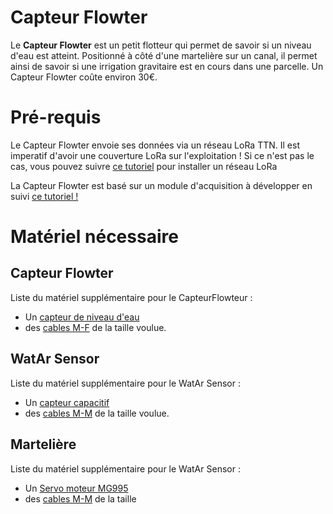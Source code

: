# Capteur Flowter

Le **Capteur Flowter** est un petit flotteur qui permet de savoir si un niveau d'eau est atteint. Positionné à côté d'une martelière sur un canal, il permet ainsi de savoir si une irrigation gravitaire est en cours dans une parcelle.
Un Capteur Flowter coûte environ 30€.

# Pré-requis

Le Capteur Flowter envoie ses données via un réseau LoRa TTN. Il est imperatif d'avoir une couverture LoRa sur l'exploitation ! Si ce n'est pas le cas, vous pouvez suivre [ce tutoriel](https://github.com/Mobilab-AgroTIC/HubIS/tree/main/LoRa) pour installer un réseau LoRa

La Capteur Flowter est basé sur un module d'acquisition à développer en suivi [ce tutoriel ! ](https://github.com/Mobilab-AgroTIC/HubIS/tree/main/Module_Acqui)

# Matériel nécessaire

## Capteur Flowter
Liste du matériel supplémentaire pour le CapteurFlowteur : 

- Un [capteur de niveau d'eau](https://fr.aliexpress.com/item/32988554390.html?spm=a2g0o.productlist.0.0.39392ec7R3YW7m&algo_pvid=6bbe5437-b904-494b-9c8b-3d9ff1c7bcac&algo_exp_id=6bbe5437-b904-494b-9c8b-3d9ff1c7bcac-0&pdp_ext_f=%7B%22sku_id%22%3A%2266845333367%22%7D&pdp_pi=-1%3B0.84%3B-1%3B-1%40salePrice%3BEUR%3Bsearch-mainSearch)
- des [cables M-F](https://fr.aliexpress.com/item/32951870747.html?spm=a2g0o.productlist.0.0.74cf7188db3v8I&algo_pvid=0ce807a8-74d8-4064-bd64-870e37476d28&algo_exp_id=0ce807a8-74d8-4064-bd64-870e37476d28-5&pdp_ext_f=%7B%22sku_id%22%3A%2266291478012%22%7D&pdp_pi=-1%3B1.0%3B-1%3B-1%40salePrice%3BEUR%3Bsearch-mainSearch) de la taille voulue.

## WatAr Sensor
Liste du matériel supplémentaire pour le WatAr Sensor : 

- Un [capteur capacitif](https://fr.aliexpress.com/item/32908693444.html?spm=a2g0o.productlist.0.0.68065411IokKyO&algo_pvid=4752ace8-302a-4c14-967f-84619b11e580&algo_exp_id=4752ace8-302a-4c14-967f-84619b11e580-2&pdp_ext_f=%7B%22sku_id%22%3A%2210000001112702586%22%7D&pdp_pi=-1%3B0.75%3B-1%3B-1%40salePrice%3BEUR%3Bsearch-mainSearch)
- des [cables M-M](https://fr.aliexpress.com/item/32951870747.html?spm=a2g0o.productlist.0.0.74cf7188db3v8I&algo_pvid=0ce807a8-74d8-4064-bd64-870e37476d28&algo_exp_id=0ce807a8-74d8-4064-bd64-870e37476d28-5&pdp_ext_f=%7B%22sku_id%22%3A%2266291478012%22%7D&pdp_pi=-1%3B1.0%3B-1%3B-1%40salePrice%3BEUR%3Bsearch-mainSearch) de la taille voulue.

## Martelière
Liste du matériel supplémentaire pour le WatAr Sensor : 

- Un [Servo moteur MG995](https://fr.aliexpress.com/item/1005002401494033.html?spm=a2g0o.productlist.0.0.729f3827t6kegM&algo_pvid=07dc4806-fb75-4148-aae9-bd0ffd82331a&algo_exp_id=07dc4806-fb75-4148-aae9-bd0ffd82331a-7&pdp_ext_f=%7B%22sku_id%22%3A%2212000020531533064%22%7D&pdp_pi=-1%3B3.78%3B-1%3B187%40salePrice%3BEUR%3Bsearch-mainSearch)
- des [cables M-M](https://fr.aliexpress.com/item/32951870747.html?spm=a2g0o.productlist.0.0.74cf7188db3v8I&algo_pvid=0ce807a8-74d8-4064-bd64-870e37476d28&algo_exp_id=0ce807a8-74d8-4064-bd64-870e37476d28-5&pdp_ext_f=%7B%22sku_id%22%3A%2266291478012%22%7D&pdp_pi=-1%3B1.0%3B-1%3B-1%40salePrice%3BEUR%3Bsearch-mainSearch) de la taille 
